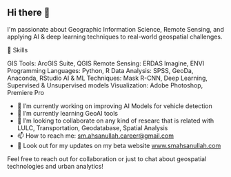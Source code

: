## Hi there 👋

I'm passionate about Geographic Information Science, Remote Sensing, and applying AI & deep learning techniques to real-world geospatial challenges.

🚀 Skills

GIS Tools: ArcGIS Suite, QGIS
Remote Sensing: ERDAS Imagine, ENVI
Programming Languages: Python, R
Data Analysis: SPSS, GeoDa, Anaconda, RStudio
AI & ML Techniques: Mask R-CNN, Deep Learning, Supervised & Unsupervised models
Visualization: Adobe Photoshop, Premiere Pro

- 🔭 I’m currently working on improving AI Models for vehicle detection
- 🌱 I’m currently learning GeoAI tools
- 👯 I’m looking to collaborate on any kind of researc that is related with LULC, Transportation, Geodatabase, Spatial Analysis
- 📫 How to reach me: sm.ahsanullah.career@gmail.com
- 🔭 Look out for my updates on my beta website www.smahsanullah.com

Feel free to reach out for collaboration or just to chat about geospatial technologies and urban analytics!
